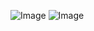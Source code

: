 ![Image](https://github.com/user-attachments/assets/434aa188-3f8c-44bf-808c-0096f8ed068e)
![Image](https://github.com/user-attachments/assets/3f575b3c-9b36-434a-8fa7-682ed4e5069a)
